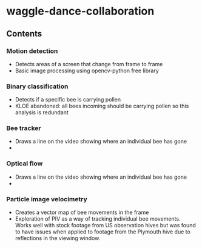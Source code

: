# waggle-dance-collaboration

## Contents

### Motion detection

* Detects areas of a screen that change from frame to frame
* Basic image processing using opencv-python free library

### Binary classification

* Detects if a specific bee is carrying pollen
* KLOE abandoned: all bees incoming should be carrying pollen so this analysis is redundant

### Bee tracker

* Draws a line on the video showing where an individual bee has gone
* 

### Optical flow

* Draws a line on the video showing where an individual bee has gone
* 

### Particle image velocimetry 

* Creates a vector map of bee movements in the frame
* Exploration of PIV as a way of tracking individual bee movements.
Works well with stock footage from US observation hives but was found to have 
issues when applied to footage from the Plymouth hive due to reflections in the viewing window.
